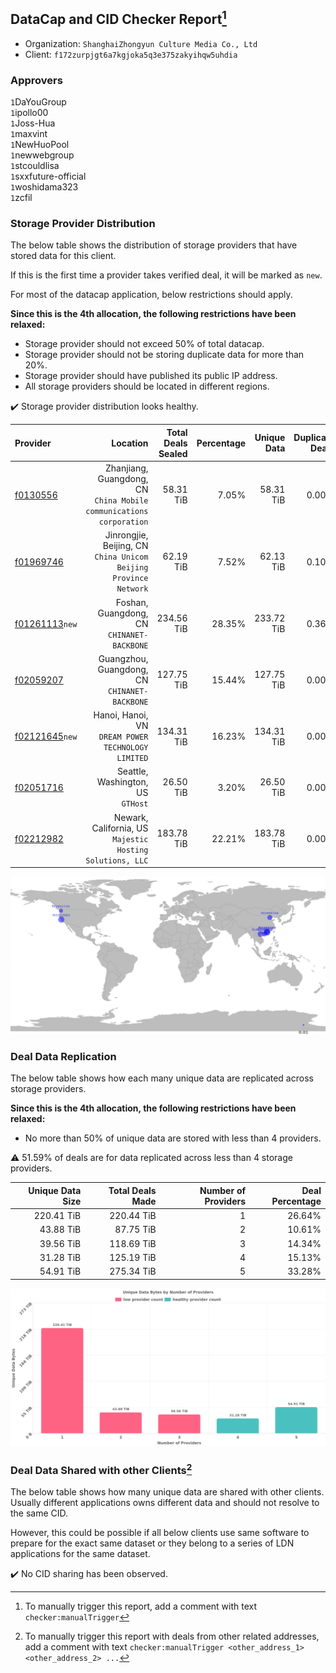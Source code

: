 ## DataCap and CID Checker Report[^1]
 - Organization: `ShanghaiZhongyun Culture Media Co., Ltd`
 - Client: `f172zurpjgt6a7kgjoka5q3e375zakyihqw5uhdia`
### Approvers
`1`DaYouGroup<br/>`1`ipollo00<br/>`1`Joss-Hua<br/>`1`maxvint<br/>`1`NewHuoPool<br/>`1`newwebgroup<br/>`1`stcouldlisa<br/>`1`sxxfuture-official<br/>`1`woshidama323<br/>`1`zcfil

### Storage Provider Distribution
The below table shows the distribution of storage providers that have stored data for this client.

If this is the first time a provider takes verified deal, it will be marked as `new`.

For most of the datacap application, below restrictions should apply.

**Since this is the 4th allocation, the following restrictions have been relaxed:**
 - Storage provider should not exceed 50% of total datacap.
 - Storage provider should not be storing duplicate data for more than 20%.
 - Storage provider should have published its public IP address.
 - All storage providers should be located in different regions.

✔️ Storage provider distribution looks healthy.

| Provider                                                    |                                                               Location | Total Deals Sealed | Percentage | Unique Data | Duplicate Deals |
| :---------------------------------------------------------- | ---------------------------------------------------------------------: | -----------------: | ---------: | ----------: | --------------: |
| [f0130556](https://filfox.info/en/address/f0130556)         | Zhanjiang, Guangdong, CN<br/>`China Mobile communications corporation` |          58.31 TiB |      7.05% |   58.31 TiB |           0.00% |
| [f01969746](https://filfox.info/en/address/f01969746)       |    Jinrongjie, Beijing, CN<br/>`China Unicom Beijing Province Network` |          62.19 TiB |      7.52% |   62.13 TiB |           0.10% |
| [f01261113](https://filfox.info/en/address/f01261113)`new`  |                          Foshan, Guangdong, CN<br/>`CHINANET-BACKBONE` |         234.56 TiB |     28.35% |  233.72 TiB |           0.36% |
| [f02059207](https://filfox.info/en/address/f02059207)       |                       Guangzhou, Guangdong, CN<br/>`CHINANET-BACKBONE` |         127.75 TiB |     15.44% |  127.75 TiB |           0.00% |
| [f02121645](https://filfox.info/en/address/f02121645)`new`  |                  Hanoi, Hanoi, VN<br/>`DREAM POWER TECHNOLOGY LIMITED` |         134.31 TiB |     16.23% |  134.31 TiB |           0.00% |
| [f02051716](https://filfox.info/en/address/f02051716)       |                                   Seattle, Washington, US<br/>`GTHost` |          26.50 TiB |      3.20% |   26.50 TiB |           0.00% |
| [f02212982](https://filfox.info/en/address/f02212982)       |           Newark, California, US<br/>`Majestic Hosting Solutions, LLC` |         183.78 TiB |     22.21% |  183.78 TiB |           0.00% |

<img src="https://raw.githubusercontent.com/data-preservation-programs/filplus-checker-assets/main/filecoin-project/filecoin-plus-large-datasets/issues/1476/1687846810907.png"/>

### Deal Data Replication
The below table shows how each many unique data are replicated across storage providers.


**Since this is the 4th allocation, the following restrictions have been relaxed:**
- No more than 50% of unique data are stored with less than 4 providers.

⚠️ 51.59% of deals are for data replicated across less than 4 storage providers.

| Unique Data Size | Total Deals Made | Number of Providers | Deal Percentage |
| ---------------: | ---------------: | ------------------: | --------------: |
|       220.41 TiB |       220.44 TiB |                   1 |          26.64% |
|        43.88 TiB |        87.75 TiB |                   2 |          10.61% |
|        39.56 TiB |       118.69 TiB |                   3 |          14.34% |
|        31.28 TiB |       125.19 TiB |                   4 |          15.13% |
|        54.91 TiB |       275.34 TiB |                   5 |          33.28% |

<img src="https://raw.githubusercontent.com/data-preservation-programs/filplus-checker-assets/main/filecoin-project/filecoin-plus-large-datasets/issues/1476/1687846811826.png"/>

### Deal Data Shared with other Clients[^3]
The below table shows how many unique data are shared with other clients.
Usually different applications owns different data and should not resolve to the same CID.

However, this could be possible if all below clients use same software to prepare for the exact same dataset or they belong to a series of LDN applications for the same dataset.

✔️ No CID sharing has been observed.

[^1]: To manually trigger this report, add a comment with text `checker:manualTrigger`

[^2]: Deals from those addresses are combined into this report as they are specified with `checker:manualTrigger`

[^3]: To manually trigger this report with deals from other related addresses, add a comment with text `checker:manualTrigger <other_address_1> <other_address_2> ...`
